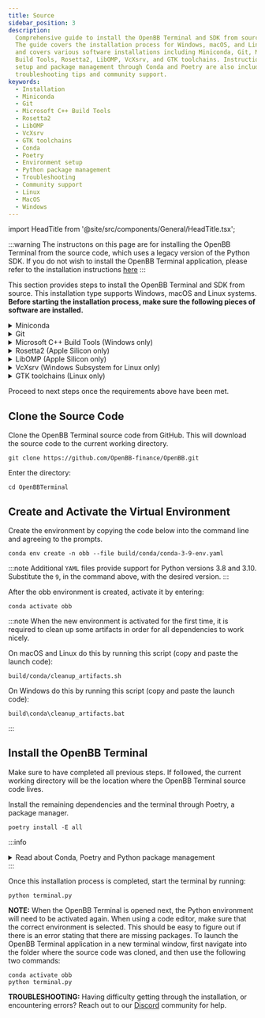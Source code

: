 ```yaml
---
title: Source
sidebar_position: 3
description:
  Comprehensive guide to install the OpenBB Terminal and SDK from source.
  The guide covers the installation process for Windows, macOS, and Linux systems
  and covers various software installations including Miniconda, Git, Microsoft C++
  Build Tools, Rosetta2, LibOMP, VcXsrv, and GTK toolchains. Instructions for environment
  setup and package management through Conda and Poetry are also included, along with
  troubleshooting tips and community support.
keywords:
  - Installation
  - Miniconda
  - Git
  - Microsoft C++ Build Tools
  - Rosetta2
  - LibOMP
  - VcXsrv
  - GTK toolchains
  - Conda
  - Poetry
  - Environment setup
  - Python package management
  - Troubleshooting
  - Community support
  - Linux
  - MacOS
  - Windows
---
```


import HeadTitle from '@site/src/components/General/HeadTitle.tsx';

<HeadTitle title="Source - Installation | OpenBB Terminal Docs" />

<!-- markdownlint-disable MD012 MD031 MD033 -->

:::warning
The instructons on this page are for installing the OpenBB Terminal from the source code, which uses a legacy version of the Python SDK. If you do not wish to install the OpenBB Terminal application, please refer to the installation instructions [here](/platform/installation)
:::

This section provides steps to install the OpenBB Terminal and SDK from source. This installation type supports Windows, macOS and Linux systems. **Before starting the installation process, make sure the following pieces of software are installed.**

<details>
<summary mdxType="summary">Miniconda</summary>
Miniconda is a Python environment and package manager. It is required for installing certain dependencies.

Go [here](https://docs.conda.io/en/latest/miniconda.html#latest-miniconda-installer-links) to find the download for your operating system or use the links below:

- Apple-Silicon Systems: [Miniconda for MacOS](https://repo.anaconda.com/miniconda/Miniconda3-latest-MacOSX-arm64.pkg)
- Intel-based Mac Systems: [Miniconda for MacOS](https://repo.anaconda.com/miniconda/Miniconda3-latest-MacOSX-x86_64.sh)
- Linux and WSL Systems: [Miniconda for Linux](https://repo.anaconda.com/miniconda/Miniconda3-latest-Linux-x86_64.sh)
- Raspberry PI Systems: [Miniconda for Raspberry PI](https://repo.anaconda.com/miniconda/Miniconda3-latest-Linux-aarch64.sh)
- Windows Systems: [Miniconda for Windows](https://repo.anaconda.com/miniconda/Miniconda3-latest-Windows-x86_64.exe)

To verify if Miniconda is installed on the system, open the command line and run the following command:

```shell
conda --version
```

If Miniconda is installed, a version number will be displayed, for example:

```shell
conda 23.1.0
```

There is a good chance the version of Conda is not current. Update it with the command below:

```shell
conda update -n base -c conda-forge conda
```

</details>

<details>
<summary mdxType="summary">Git</summary>

Check to verify if Git is installed by running the following command:

```shell
git --version
```

Which will print something like this:

```shell
git version 2.31.1
```

If Git is not installed, install it now from `conda` by running:

```shell
conda install git
```

Or follow the instructions [here](https://git-scm.com/book/en/v2/Getting-Started-Installing-Git) to install it.

</details>

<details>
<summary mdxType="summary">Microsoft C++ Build Tools (Windows only)</summary>

Use the instructions [here](https://visualstudio.microsoft.com/visual-cpp-build-tools/) to install or update Microsoft C++ Build Tools.

![image](https://github.com/OpenBB-finance/OpenBB/assets/85772166/ceb57be0-6dae-42f2-aca6-bf62ce7d6135)

![image](https://github.com/OpenBB-finance/OpenBB/assets/85772166/f8aef8fc-a080-4164-bd36-460714ec44f3)

</details>

<details>
<summary mdxType="summary">Rosetta2 (Apple Silicon only)</summary>

Install Rosetta from the terminal with:

```shell
softwareupdate --install-rosetta
```

</details>

<details>
<summary mdxType="summary">LibOMP (Apple Silicon only)</summary>

Apple Silicon does not ship `libomp` by default. It will need to be installed manually for some features of the ML toolkit to work. The `libomp` library can be installed from [homebrew](https://brew.sh/).

Check if Homebrew is installed by running the following command:

```shell
brew --version
```

If Homebrew is not installed, install it by running:

```shell
/bin/bash -c "$(curl -fsSL https://raw.githubusercontent.com/Homebrew/install/HEAD/install.sh)"
```

Or follow the instructions [here](https://brew.sh/).

To install LibOMP, run the following command:

```shell
brew install libomp
```

</details>

<details>
<summary mdxType="summary">VcXsrv (Windows Subsystem for Linux only)</summary>

Since a WSL installation is headless by default (i.e., there is only access to a terminal running a Linux distribution) there are additional steps required to display visualizations. A more detailed tutorial is found, [here](https://medium.com/@shaoyenyu/make-matplotlib-works-correctly-with-x-server-in-wsl2-9d9928b4e36a).

- Dynamically export the DISPLAY environment variable in WSL2:

```shell
# add to the end of ~/.bashrc file
export DISPLAY=$(cat /etc/resolv.conf | grep nameserver | awk '{print $2}'):0
# source the file
source ~/.bashrc
```

- Download and install [VcXsrv](https://sourceforge.net/projects/vcxsrv/)
- When running the program is important to check "Disable access control"

After this, `VcXsrv` should be running successfully, and the machine is ready to proceed with the terminal installation.

Alternatives to `VcXsrv` include:

- [GWSL](https://opticos.github.io/gwsl/)
- [Xming](https://xming.en.softonic.com/)
- [Wayland](https://wayland.freedesktop.org/docs/html/)

</details>

<details>
<summary mdxType="summary">GTK toolchains (Linux only)</summary>

GTK is a window extension that is used to display interactive charts and tables. The library responsible for interactive charts and tables (`pywry`) requires certain dependencies, based on the Linux distribution, to be installed first.

<details>
<summary mdxType="summary">Debian-based / Ubuntu / Mint</summary>

```shell
sudo apt install libwebkit2gtk-4.0-dev
```

</details>

<details>
<summary mdxType="summary">Arch Linux / Manjaro</summary>

```shell
sudo pacman -S webkit2gtk
```

</details>

<details>
<summary mdxType="summary">Fedora</summary>

```shell
sudo dnf install gtk3-devel webkit2gtk3-devel
```

</details>

</details>

Proceed to next steps once the requirements above have been met.

## Clone the Source Code

Clone the OpenBB Terminal source code from GitHub. This will download the source code to the current working directory.

```console
git clone https://github.com/OpenBB-finance/OpenBB.git
```

Enter the directory:

```console
cd OpenBBTerminal
```

## Create and Activate the Virtual Environment

Create the environment by copying the code below into the command line and agreeing to the prompts.

```shell
conda env create -n obb --file build/conda/conda-3-9-env.yaml
```

:::note
Additional `YAML` files provide support for Python versions 3.8 and 3.10. Substitute the `9`, in the command above, with the desired version.
:::

After the obb environment is created, activate it by entering:

```shell
conda activate obb
```

:::note
When the new environment is activated for the first time, it is required to clean up some artifacts in order for all dependencies to work nicely.

On macOS and Linux do this by running this script (copy and paste the launch code):

```shell
build/conda/cleanup_artifacts.sh
```

On Windows do this by running this script (copy and paste the launch code):

```shell
build\conda\cleanup_artifacts.bat
```

:::

## Install the OpenBB Terminal

Make sure to have completed all previous steps. If followed, the current working directory will be the location where the OpenBB Terminal source code lives.

Install the remaining dependencies and the terminal through Poetry, a package manager.

```shell
poetry install -E all
```

:::info

<details>
<summary mdxType="summary">Read about Conda, Poetry and Python package management</summary>

For the best user experience we advise using `conda` and `poetry` for environment setup and dependency management. Conda ships binaries for packages like `numpy` so these dependencies are not built from source locally by `pip`. Poetry solves the dependency tree in a way that the dependencies of dependencies of dependencies use versions that are compatible with each other.

For `Conda` environments, the `build/conda` folder contains multiple `.yaml` configuration files to choose from.

When using other Python distributions we highly recommend a virtual environment like `virtualenv` or `pyenv` for installing the terminal dependency libraries.

For people who prefer using "vanilla" `pip` the requirements files are found in the project root:

- `requirements.txt` list main dependencies
- `requirements-full.txt` list all the dependencies including Machine Learning and Portfolio Optimization libraries and dependencies for developers

They can be installed with `pip`:

```shell
pip install -r requirements.txt
```

The dependency tree is solved by poetry.

Note: The libraries specified in the requirements files have been tested and work for the purpose of this project, however, these may be older versions. Hence, it is recommended for the user to set up a Python virtual environment prior to installing them. This keeps dependencies required by different projects in separate places.

After installing the requirements, install the terminal with:

```shell
pip install .
```

</details>
:::

Once this installation process is completed, start the terminal by running:

```shell
python terminal.py
```

**NOTE:** When the OpenBB Terminal is opened next, the Python environment will need to be activated again. When using a code editor, make sure that the correct environment is selected. This should be easy to figure out if there is an error stating that there are missing packages. To launch the OpenBB Terminal application in a new terminal window, first navigate into the folder where the source code was cloned, and then use the following two commands:

```shell
conda activate obb
python terminal.py
```

**TROUBLESHOOTING:** Having difficulty getting through the installation, or encountering errors? Reach out to our [Discord](https://discord.gg/Up2QGbMKHY) community for help.
